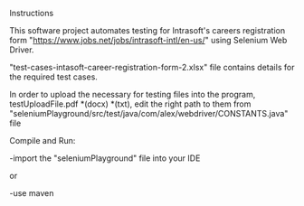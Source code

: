 Instructions


This software project automates testing for Intrasoft's careers registration form "https://www.jobs.net/jobs/intrasoft-intl/en-us/" using Selenium Web Driver. 

"test-cases-intasoft-career-registration-form-2.xlsx" file contains details for the required test cases.

In order to upload the necessary for testing files into the program, testUploadFile.pdf *(docx) *(txt), edit the right path to them from "seleniumPlayground⁩/src⁩/test⁩/java⁩/com⁩/⁨alex⁩/webdriver⁩/CONSTANTS.java" file 


Compile and Run:

-import the "seleniumPlayground" file into your IDE 

or

-use maven 
